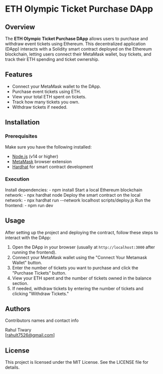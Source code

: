 # ETH Olympic Ticket Purchase DApp

## Overview
The **ETH Olympic Ticket Purchase DApp** allows users to purchase and withdraw event tickets using Ethereum. This decentralized application (DApp) interacts with a Solidity smart contract deployed on the Ethereum blockchain, letting users connect their MetaMask wallet, buy tickets, and track their ETH spending and ticket ownership.

## Features
- Connect your MetaMask wallet to the DApp.
- Purchase event tickets using ETH.
- View your total ETH spent on tickets.
- Track how many tickets you own.
- Withdraw tickets if needed.

## Installation

### Prerequisites
Make sure you have the following installed:
- [Node.js](https://nodejs.org/) (v14 or higher)
- [MetaMask](https://metamask.io/) browser extension
- [Hardhat](https://hardhat.org/) for smart contract development

### Execution
Install dependencies: - npm install
Start a local Ethereum blockchain network: - npx hardhat node
Deploy the smart contract on the local network: - npx hardhat run --network localhost scripts/deploy.js
Run the frontend: - npm run dev

## Usage

After setting up the project and deploying the contract, follow these steps to interact with the DApp:

1. Open the DApp in your browser (usually at `http://localhost:3000` after running the frontend).
2. Connect your MetaMask wallet using the "Connect Your Metamask Wallet" button.
3. Enter the number of tickets you want to purchase and click the "Purchase Tickets" button.
4. View your ETH spent and the number of tickets owned in the balance section.
5. If needed, withdraw tickets by entering the number of tickets and clicking "Withdraw Tickets."


## Authors

Contributors names and contact info

Rahul Tiwary  
[rahult7526@gmail.com]

## License

This project is licensed under the MIT License. See the LICENSE file for details.
